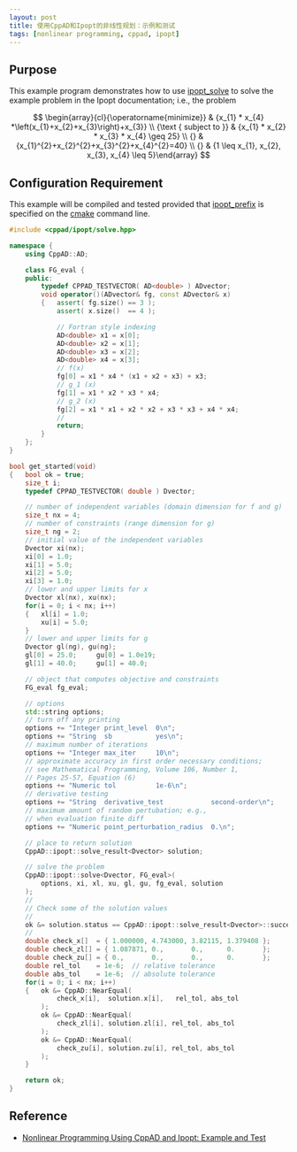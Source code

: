 ```yaml
---
layout: post
title: 使用CppAD和Ipopt的非线性规划：示例和测试
tags: [nonlinear programming, cppad, ipopt]
---
```


## Purpose 

This example program demonstrates how to use [ipopt_solve](http://coin-or.github.io/CppAD/doc/ipopt_solve.htm) to solve the example problem in the Ipopt documentation; i.e., the problem

$$
\begin{array}{cl}{\operatorname{minimize}} & {x_{1} * x_{4} *\left(x_{1}+x_{2}+x_{3}\right)+x_{3}} \\ {\text { subject to }} & {x_{1} * x_{2} * x_{3} * x_{4} \geq 25} \\ {} & {x_{1}^{2}+x_{2}^{2}+x_{3}^{2}+x_{4}^{2}=40} \\ {} & {1 \leq x_{1}, x_{2}, x_{3}, x_{4} \leq 5}\end{array}
$$

## Configuration Requirement

This example will be compiled and tested provided that [ipopt_prefix](http://coin-or.github.io/CppAD/doc/ipopt_prefix.htm) is specified on the [cmake](http://coin-or.github.io/CppAD/doc/cmake.htm) command line.

```cpp
#include <cppad/ipopt/solve.hpp>

namespace {
    using CppAD::AD;

    class FG_eval {
    public:
        typedef CPPAD_TESTVECTOR( AD<double> ) ADvector;
        void operator()(ADvector& fg, const ADvector& x)
        {   assert( fg.size() == 3 );
            assert( x.size()  == 4 );

            // Fortran style indexing
            AD<double> x1 = x[0];
            AD<double> x2 = x[1];
            AD<double> x3 = x[2];
            AD<double> x4 = x[3];
            // f(x)
            fg[0] = x1 * x4 * (x1 + x2 + x3) + x3;
            // g_1 (x)
            fg[1] = x1 * x2 * x3 * x4;
            // g_2 (x)
            fg[2] = x1 * x1 + x2 * x2 + x3 * x3 + x4 * x4;
            //
            return;
        }
    };
}

bool get_started(void)
{   bool ok = true;
    size_t i;
    typedef CPPAD_TESTVECTOR( double ) Dvector;

    // number of independent variables (domain dimension for f and g)
    size_t nx = 4;
    // number of constraints (range dimension for g)
    size_t ng = 2;
    // initial value of the independent variables
    Dvector xi(nx);
    xi[0] = 1.0;
    xi[1] = 5.0;
    xi[2] = 5.0;
    xi[3] = 1.0;
    // lower and upper limits for x
    Dvector xl(nx), xu(nx);
    for(i = 0; i < nx; i++)
    {   xl[i] = 1.0;
        xu[i] = 5.0;
    }
    // lower and upper limits for g
    Dvector gl(ng), gu(ng);
    gl[0] = 25.0;     gu[0] = 1.0e19;
    gl[1] = 40.0;     gu[1] = 40.0;

    // object that computes objective and constraints
    FG_eval fg_eval;

    // options
    std::string options;
    // turn off any printing
    options += "Integer print_level  0\n";
    options += "String  sb           yes\n";
    // maximum number of iterations
    options += "Integer max_iter     10\n";
    // approximate accuracy in first order necessary conditions;
    // see Mathematical Programming, Volume 106, Number 1,
    // Pages 25-57, Equation (6)
    options += "Numeric tol          1e-6\n";
    // derivative testing
    options += "String  derivative_test            second-order\n";
    // maximum amount of random pertubation; e.g.,
    // when evaluation finite diff
    options += "Numeric point_perturbation_radius  0.\n";

    // place to return solution
    CppAD::ipopt::solve_result<Dvector> solution;

    // solve the problem
    CppAD::ipopt::solve<Dvector, FG_eval>(
        options, xi, xl, xu, gl, gu, fg_eval, solution
    );
    //
    // Check some of the solution values
    //
    ok &= solution.status == CppAD::ipopt::solve_result<Dvector>::success;
    //
    double check_x[]  = { 1.000000, 4.743000, 3.82115, 1.379408 };
    double check_zl[] = { 1.087871, 0.,       0.,      0.       };
    double check_zu[] = { 0.,       0.,       0.,      0.       };
    double rel_tol    = 1e-6;  // relative tolerance
    double abs_tol    = 1e-6;  // absolute tolerance
    for(i = 0; i < nx; i++)
    {   ok &= CppAD::NearEqual(
            check_x[i],  solution.x[i],   rel_tol, abs_tol
        );
        ok &= CppAD::NearEqual(
            check_zl[i], solution.zl[i], rel_tol, abs_tol
        );
        ok &= CppAD::NearEqual(
            check_zu[i], solution.zu[i], rel_tol, abs_tol
        );
    }

    return ok;
}
```

## Reference

- [Nonlinear Programming Using CppAD and Ipopt: Example and Test](http://coin-or.github.io/CppAD/doc/ipopt_solve_get_started.cpp.htm)
